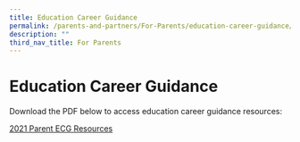 ```yaml
---
title: Education Career Guidance
permalink: /parents-and-partners/For-Parents/education-career-guidance/
description: ""
third_nav_title: For Parents
---
```

Education Career Guidance
=========================

Download the PDF below to access education career guidance resources:

[2021 Parent ECG Resources](/files/2021-Parent-ECG-Resources.pdf)